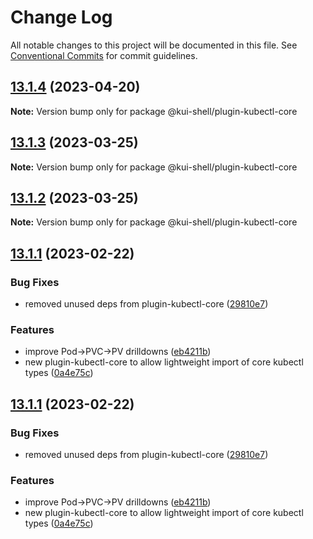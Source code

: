 # Change Log

All notable changes to this project will be documented in this file.
See [Conventional Commits](https://conventionalcommits.org) for commit guidelines.

## [13.1.4](https://github.com/IBM/kui/compare/v13.1.3...v13.1.4) (2023-04-20)

**Note:** Version bump only for package @kui-shell/plugin-kubectl-core





## [13.1.3](https://github.com/IBM/kui/compare/v13.1.2...v13.1.3) (2023-03-25)

**Note:** Version bump only for package @kui-shell/plugin-kubectl-core





## [13.1.2](https://github.com/IBM/kui/compare/v13.1.1...v13.1.2) (2023-03-25)

**Note:** Version bump only for package @kui-shell/plugin-kubectl-core





## [13.1.1](https://github.com/IBM/kui/compare/v13.1.0...v13.1.1) (2023-02-22)


### Bug Fixes

* removed unused deps from plugin-kubectl-core ([29810e7](https://github.com/IBM/kui/commit/29810e7))


### Features

* improve Pod->PVC->PV drilldowns ([eb4211b](https://github.com/IBM/kui/commit/eb4211b))
* new plugin-kubectl-core to allow lightweight import of core kubectl types ([0a4e75c](https://github.com/IBM/kui/commit/0a4e75c))





## [13.1.1](https://github.com/IBM/kui/compare/v13.1.0...v13.1.1) (2023-02-22)


### Bug Fixes

* removed unused deps from plugin-kubectl-core ([29810e7](https://github.com/IBM/kui/commit/29810e7))


### Features

* improve Pod->PVC->PV drilldowns ([eb4211b](https://github.com/IBM/kui/commit/eb4211b))
* new plugin-kubectl-core to allow lightweight import of core kubectl types ([0a4e75c](https://github.com/IBM/kui/commit/0a4e75c))
